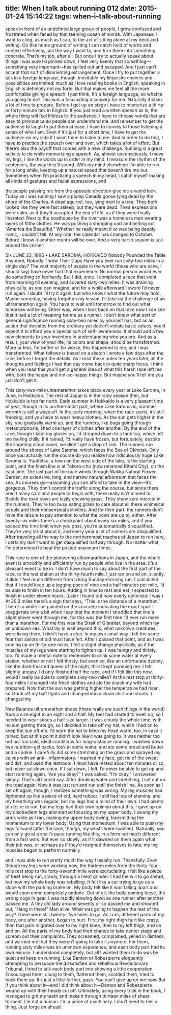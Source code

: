 title: When I talk about running 012
date: 2015-01-24 15:14:22
tags: when-i-talk-about-running
---

  speak in front of an undefined large group of people, I grow confused and frustrated when faced by that teeming ocean of words.  With Japanese, I want to cling, as much as I can, to the act of sitting alone at my desk and writing. On this home ground of writing I can catch hold of words and context effectively, just the way I want to, and turn them into something concrete. That’s my job, after all. But once I try to actually speak about things I was sure I’d pinned down, I feel very keenly that something— something very important—has spilled out and escaped. And I just can’t accept that sort of disorienting estrangement.  Once I try to put together a talk in a foreign language, though, inevitably my linguistic choices and possibilities are limited: much as I love reading books in English, speaking in English is definitely not my forte. But that makes me feel all the more comfortable giving a speech. I just think, It’s a foreign language, so what’re you going to do? This was a fascinating discovery for me. Naturally it takes a lot of time to prepare. Before I get up on stage I have to memorize a thirty- or forty-minute talk in English. If you just read a written speech as is, the whole thing will feel lifeless to the audience. I have to choose words that are easy to pronounce so people can understand me, and remember to get the audience to laugh to put them at ease. I have to convey to those listening a sense of who I am. Even if it’s just for a short time, I have to get the audience on my side if I want them to listen to me. And in order to do that, I have to practice the speech over and over, which takes a lot of effort. But there’s also the payoff that comes with a new challenge.  Running is a great activity to do while memorizing a speech. As, almost unconsciously, I move my legs, I line the words up in order in my mind. I measure the rhythm of the sentences, the way they’ll sound. With my mind elsewhere I’m able to run for a long while, keeping up a natural speed that doesn’t tire me out. Sometimes when I’m practicing a speech in my head, I catch myself making all kinds of gestures and facial expressions, and

  the people passing me from the opposite direction give me a weird look.  Today as I was running I saw a plump Canada goose lying dead by the shore of the Charles. A dead squirrel, too, lying next to a tree. They both looked like they were fast asleep, but they were dead. Their expressions were calm, as if they’d accepted the end of life, as if they were finally liberated. Next to the boathouse by the river was a homeless man wearing layers of filthy clothes. He was pushing a shopping cart and belting out “America the Beautiful.” Whether he really meant it or was being deeply ironic, I couldn’t tell.  At any rate, the calendar has changed to October. Before I know it another month will be over. And a very harsh season is just around the corner.

  Six  JUNE 23, 1996 • LAKE SAROMA, HOKKAIDO  Nobody Pounded the Table Anymore, Nobody Threw Their Cups  Have you ever run sixty-two miles in a single day? The vast majority of people in the world (those who are sane, I should say) have never had that experience. No normal person would ever do something so foolhardy. But I did, once. I completed a race that went from morning till evening, and covered sixty-two miles. It was draining physically, as you can imagine, and for a while afterward I swore I’d never run again. I doubt I’ll try it again, but who knows what the future may hold. Maybe someday, having forgotten my lesson, I’ll take up the challenge of an ultramarathon again. You have to wait until tomorrow to find out what tomorrow will bring.  Either way, when I look back on that race now I can see that it  had a lot of meaning for me as a runner. I don’t know what sort of general significance running sixty-two miles by yourself has, but as an action that deviates from the ordinary yet doesn’t violate basic values, you’d expect it to afford you a special sort of self- awareness. It should add a few new elements to your inventory in understanding who you are. And as a result, your view of your life, its colors and shape, should be transformed. More or less, for better or for worse, this happened to me, and I was transformed.  What follows is based on a sketch I wrote a few days after the race, before I forgot the details. As I read these notes ten years later, all the thoughts and feelings I had that day come back in quite sharp focus. I think when you read this you’ll get a general idea of what this harsh race left me with, both the happy and not-so-happy things. But maybe you’ll tell me you just don’t get it.

  This sixty-two-mile ultramarathon takes place every year at Lake Saroma, in June, in Hokkaido. The rest of Japan is in the rainy season then, but Hokkaido is too far north. Early summer in Hokkaido is a very pleasant time of year, though in its northernmost part, where Lake Saroma is, summer warmth is still a ways off. In the early morning, when the race starts, it’s still freezing, and you have to wear heavy clothes. As the sun gets higher in the sky, you gradually warm up, and the runners, like bugs going through metamorphosis, shed one layer of clothes after another. By the end of the race, though I kept my gloves on, I’d stripped down to a tank top, which left me feeling chilly. If it rained, I’d really have frozen, but fortunately, despite the lingering cloud cover, we didn’t get a drop of rain.  The runners run around the shores of Lake Saroma, which faces the Sea of Okhotsk. Only once you actually run the course do you realize how ridiculously huge Lake Saroma is. Yuubetsu, a town on the west side of the lake, is the starting point, and the finish line is at Tokoro-cho (now renamed Kitami City), on the east side. The last part of the race winds through Wakka Natural Flower Garden, an extensive, long, and narrow natural arboretum that faces the sea. As courses go—assuming you can afford to take in the view—it’s gorgeous. They don’t control the traffic along the course, but since there aren’t many cars and people to begin with, there really isn’t a need to. Beside the road cows are lazily chewing grass. They show zero interest in the runners. They’re too busy eating grass to care about all these whimsical people and their nonsensical activities. And for their part, the runners don’t have the leisure to pay attention to what the cows are up to, either. After twenty-six miles there’s a checkpoint about every six miles, and if you exceed the time limit when you pass, you’re automatically disqualified. They’re very strict about it, and every year a lot of runners are disqualified. After traveling all the way to the northernmost reaches of Japan to run here, I certainly don’t want to get disqualified halfway through. No matter what, I’m determined to beat the posted maximum times.

  This race is one of the pioneering ultramarathons in Japan, and the whole event is smoothly and efficiently run by people who live in the area. It’s a pleasant event to be in.  I don’t have much to say about the first part of the race, to the rest station at the thirty-fourth mile. I just ran on and on, silently. It didn’t feel much different from a long Sunday-morning run. I calculated that if I could keep up a jogging pace of nine and a half minutes per mile, I’d be able to finish in ten hours. Adding in time to rest and eat, I expected to finish in under eleven hours. (Later I found out how overly optimistic I was.)  At 26.2 miles there’s a sign that says, “This is the distance of a marathon.” There’s a white line painted on the concrete indicating the exact spot. I exaggerate only a bit when I say that the moment I straddled that line a slight shiver went through me, for this was the first time I’d ever run more than a marathon. For me this was the Strait of Gibraltar, beyond which lay an unknown sea. What lay in wait beyond this, what unknown creatures were living there, I didn’t have a clue. In my own small way I felt the same fear that sailors of old must have felt.  After I passed that point, and as I was coming up on thirty-one miles, I felt a slight change physically, as if the muscles of my legs were starting to tighten up. I was hungry and thirsty, too. I’d made a mental note to remember to drink some water at every station, whether or not I felt thirsty, but even so, like an unfortunate destiny, like the dark-hearted queen of the night, thirst kept pursuing me. I felt slightly uneasy. I’d only finished half the race, and if I felt like this now, would I really be able to complete sixty-two miles?  At the rest stop at thirty-four miles I changed into fresh clothes and ate the snack my wife had prepared. Now that the sun was getting higher the temperature had risen, so I took off my half tights and changed into a clean shirt and shorts. I changed my

  New Balance ultramarathon shoes (there really are such things in the world) from a size eight to an eight and a half. My feet had started to swell up, so I needed to wear shoes a half size larger. It was cloudy the whole time, with no sun getting through, so I decided to take off my hat, which I had on to keep the sun off me. I’d worn the hat to keep my head warm, too, in case it rained, but at this point it didn’t look like it was going to. It was neither too hot nor too cold, ideal conditions for long-distance running. I washed down two nutrition-gel packs, took in some water, and ate some bread and butter and a cookie. I carefully did some stretching on the grass and sprayed my calves with an anti- inflammatory. I washed my face, got rid of the sweat and dirt, and used the restroom.  I must have rested about ten minutes or so, but never sat down once. If I sat down, I felt, I’d never be able to get up and start running again.  “Are you okay?” I was asked.  “I’m okay,” I answered simply. That’s all I could say.  After drinking water and stretching, I set out on the road again. Now it was just run and run until the finish line. As soon as I set off again, though, I realized something was wrong. My leg muscles had tightened up like a piece of old, hard rubber. I still had lots of stamina, and my breathing was regular, but my legs had a mind of their own. I had plenty of desire to run, but my legs had their own opinion about this.  I gave up on my disobedient legs and started focusing on my upper body. I swung my arms wide as I ran, making my upper body swing, transmitting the momentum to my lower body. Using that momentum, I was able to push my legs forward (after the race, though, my wrists were swollen). Naturally, you can only go at a snail’s pace running like this, in a form not much different from a fast walk. But ever so slowly, as if it dawned on them again what their job was, or perhaps as if they’d resigned themselves to fate, my leg muscles began to perform normally

  and I was able to run pretty much the way I usually run. Thankfully.  Even though my legs were working now, the thirteen miles from the thirty-four-mile rest stop to the forty-seventh mile were excruciating. I felt like a piece of beef being run, slowly, through a meat grinder. I had the will to go ahead, but now my whole body was rebelling. It felt like a car trying to go up a slope with the parking brake on. My body felt like it was falling apart and would soon come completely undone. Out of oil, the bolts coming loose, the wrong cogs in gear, I was rapidly slowing down as one runner after another passed me. A tiny old lady around seventy or so passed me and shouted out, “Hang in there!” Man alive. What was going to happen the rest of the way? There were still twenty- five miles to go.  As I ran, different parts of my body, one after another, began to hurt. First my right thigh hurt like crazy, then that pain migrated over to my right knee, then to my left thigh, and on and on. All the parts of my body had their chance to take center stage and scream out their complaints. They screamed, complained, yelled in distress, and warned me that they weren’t going to take it anymore. For them, running sixty miles was an unknown experience, and each body part had its own excuse. I understood completely, but all I wanted them to do was be quiet and keep on running. Like Danton or Robespierre eloquently attempting to persuade the dissatisfied and rebellious Revolutionary Tribunal, I tried to talk each body part into showing a little cooperation. Encouraged them, clung to them, flattered them, scolded them, tried to buck them up. It’s just a little farther, guys. You can’t give up on me now. But if you think about it—and I did think about it—Danton and Robespierre wound up with their heads cut off.  Ultimately, using every trick in the book, I managed to grit my teeth and make it through thirteen miles of sheer torment.  I’m not a human. I’m a piece of machinery. I don’t need to feel a thing. Just forge on ahead.

